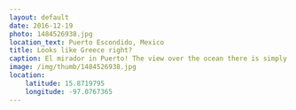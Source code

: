 ```yaml
---
layout: default
date: 2016-12-19
photo: 1484526938.jpg
location_text: Puerto Escondido, Mexico
title: Looks like Greece right?
caption: El mirador in Puerto! The view over the ocean there is simply stunning.
image: /img/thumb/1484526938.jpg
location:
    latitude: 15.8719795
    longitude: -97.0767365
---
```

